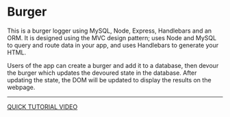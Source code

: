 # Burger
<p>
This is a burger logger using MySQL, Node, Express, Handlebars and an ORM. It is designed using the MVC design pattern; uses Node and MySQL to query and route data in your app, and uses Handlebars to generate your HTML.
</p>
<p>
Users of the app can create a burger and add it to a database, then devour the burger which updates the devoured state in the database. After updating the state, the DOM will be updated to display the results on the webpage.
</p>

<hr>

<a href="https://drive.google.com/file/d/1WHJd8onjdbVY4YvhA_ZSrpW2kxD_Vm5K/view">QUICK TUTORIAL VIDEO</a>
